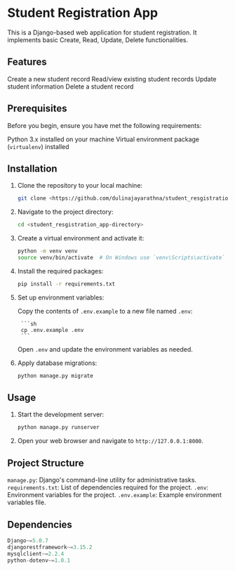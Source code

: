 # Student Registration App

This is a Django-based web application for student registration. It implements basic Create, Read, Update, Delete functionalities.

## Features

  Create a new student record
  Read/view existing student records
  Update student information
  Delete a student record

## Prerequisites

Before you begin, ensure you have met the following requirements:

Python 3.x installed on your machine
Virtual environment package (`virtualenv`) installed

## Installation

1. Clone the repository to your local machine:

    ```sh
    git clone <https://github.com/dulinajayarathna/student_resgistration_app.git>
    ```

2. Navigate to the project directory:

    ```sh
    cd <student_resgistration_app-directory>
    ```

3. Create a virtual environment and activate it:

    ```sh
    python -m venv venv
    source venv/bin/activate  # On Windows use `venv\Scripts\activate`
    ```

4. Install the required packages:

    ```sh
    pip install -r requirements.txt
    ```

5. Set up environment variables:

     Copy the contents of `.env.example` to a new file named `.env`:

        ```sh
        cp .env.example .env
        ```

      Open `.env` and update the environment variables as needed.

6. Apply database migrations:

    ```sh
    python manage.py migrate
    ```

## Usage

1. Start the development server:

    ```sh
    python manage.py runserver
    ```

2. Open your web browser and navigate to `http://127.0.0.1:8000`.

## Project Structure

`manage.py`: Django's command-line utility for administrative tasks.
 `requirements.txt`: List of dependencies required for the project.
 `.env`: Environment variables for the project.
 `.env.example`: Example environment variables file.

## Dependencies

```python
Django~=5.0.7
djangorestframework~=3.15.2
mysqlclient~=2.2.4
python-dotenv~=1.0.1



